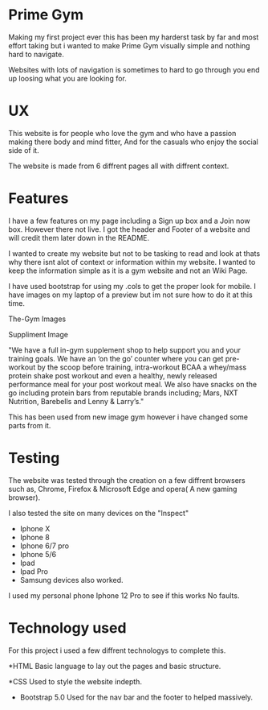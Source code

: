 # Prime Gym

Making my first project ever this has been my harderst task by far and most effort taking but i wanted to make Prime Gym visually simple and nothing hard to navigate.

Websites with lots of navigation is sometimes to hard to go through you end up loosing what you are looking for.

# UX 

This website is for people who love the gym and who have a passion making there body and mind fitter, And for the casuals who enjoy the social
side of it.

The website is made from 6 diffrent pages all with diffrent context.

# Features 

I have a few features on my page including a Sign up box and a Join now box. However there not live. I got the header and Footer of a website and will credit them later down in the README.

I wanted to create my website but not to be tasking to read and look at thats why there isnt alot of context or information within my website. I wanted to keep the information simple as it is a gym website and not an Wiki Page.





 I have used bootstrap for using my .cols to get the proper look for mobile. I have images on my laptop of a preview but im not sure how to do it at this time. 

The-Gym Images


Suppliment Image 

"We have a full in-gym supplement shop to help support you and your training goals. 
We have an ‘on the go’ counter where you can get pre-workout by the scoop before training, 
intra-workout BCAA a whey/mass protein shake post workout and even a healthy, newly released
 performance meal for your post workout meal. We also have snacks on the go including protein
  bars from reputable brands including; Mars, NXT Nutrition, Barebells and Lenny & Larry’s."

  This has been used from new image gym however i have changed some parts from it.

# Testing 

The website was tested through the creation on a few diffrent browsers such as, Chrome, Firefox & Microsoft Edge and opera( A new gaming browser).

I also tested the site on many devices on the "Inspect" 

* Iphone X
* Iphone 8
* Iphone 6/7 pro
* Iphone 5/6
* Ipad
* Ipad Pro
* Samsung devices also worked. 

I used my personal phone Iphone 12 Pro to see if this works No faults.

# Technology used 

For this project i used a few diffrent technologys to complete this.

 *HTML
Basic language to lay out the pages and basic structure.

 *CSS
Used to style the website indepth.

* Bootstrap 5.0
Used for the nav bar and the footer to helped massively.
  